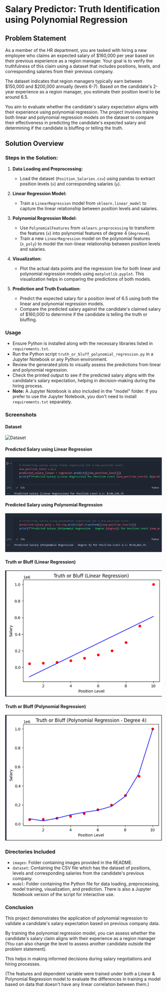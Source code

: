 # Salary Predictor: Truth Identification using Polynomial Regression

## Problem Statement

As a member of the HR department, you are tasked with hiring a new employee who claims an expected salary of $160,000 per year based on their previous experience as a region manager. Your goal is to verify the truthfulness of this claim using a dataset that includes positions, levels, and corresponding salaries from their previous company.

The dataset indicates that region managers typically earn between $150,000 and $200,000 annually (levels 6-7). Based on the candidate's 2-year experience as a region manager, you estimate their position level to be around 6.5.

You aim to evaluate whether the candidate's salary expectation aligns with their experience using polynomial regression. The project involves training both linear and polynomial regression models on the dataset to compare their effectiveness in predicting the candidate's expected salary and determining if the candidate is bluffing or telling the truth.

## Solution Overview

### Steps in the Solution:

1. **Data Loading and Preprocessing:**
   - Load the dataset (`Position_Salaries.csv`) using pandas to extract position levels (`x`) and corresponding salaries (`y`).

2. **Linear Regression Model:**
   - Train a `LinearRegression` model from `sklearn.linear_model` to capture the linear relationship between position levels and salaries.

3. **Polynomial Regression Model:**
   - Use `PolynomialFeatures` from `sklearn.preprocessing` to transform the features (`x`) into polynomial features of degree 4 (`degree=4`).
   - Train a new `LinearRegression` model on the polynomial features (`x_poly`) to model the non-linear relationship between position levels and salaries.

4. **Visualization:**
   - Plot the actual data points and the regression line for both linear and polynomial regression models using `matplotlib.pyplot`. This visualization helps in comparing the predictions of both models.

5. **Prediction and Truth Evaluation:**
   - Predict the expected salary for a position level of 6.5 using both the linear and polynomial regression models.
   - Compare the predicted salary against the candidate's claimed salary of $160,000 to determine if the candidate is telling the truth or bluffing.

### Usage

- Ensure Python is installed along with the necessary libraries listed in `requirements.txt`.
- Run the Python script `truth_or_bluff_polynomial_regression.py` in a Jupyter Notebook or any Python environment.
- Review the generated plots to visually assess the predictions from linear and polynomial regression.
- Check the printed output to see if the predicted salary aligns with the candidate's salary expectation, helping in decision-making during the hiring process.
- **Note:** A Jupyter Notebook is also included in the "model" folder. If you prefer to use the Jupyter Notebook, you don't need to install `requirements.txt` separately.

### Screenshots

#### Dataset
![Dataset](./Dataset.png)

#### Predicted Salary using Linear Regression
![Predicted Salary using Linear Regression](./images/PredictedUsingLinear.png)

#### Predicted Salary using Polynomial Regression
![Predicted Salary using Polynomial Regression](./images/PredictedUsingPolynomial.png)

#### Truth or Bluff (Linear Regression)
![Truth or Bluff (Linear Regression)](./images/TruthOrBluffLinear.png)

#### Truth or Bluff (Polynomial Regression)
![Truth or Bluff (Polynomial Regression)](./images/TruthOrBluffPolynomial.png)

### Directories Included

- `images`: Folder containing images provided in the README.
- `dataset`: Containing the CSV file which has the dataset of positions, levels and corresponding salaries from the candidate's previous company.
- `model`: Folder containing the Python file for data loading, preprocessing, model training, visualization, and prediction. There is also a Jupyter Notebook version of the script for interactive use.

### Conclusion

This project demonstrates the application of polynomial regression to validate a candidate's salary expectation based on previous company data. 

By training the polynomial regression model, you can assess whether the candidate's salary claim aligns with their experience as a region manager (You can also change the level to assess another candidate outside the problem statement). 

This helps in making informed decisions during salary negotiations and hiring processes.

(The features and dependent variable were trained under both a Linear & Polynomial Regression model to evaluate the differences in training a model based on data that doesn't have any linear correlation between them.)
